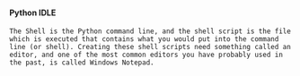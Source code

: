 

#### Python IDLE
    The Shell is the Python command line, and the shell script is the file which is executed that contains what you would put into the command line (or shell). Creating these shell scripts need something called an editor, and one of the most common editors you have probably used in the past, is called Windows Notepad. 

